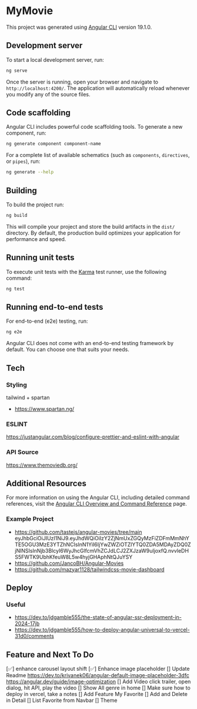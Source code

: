 # MyMovie

This project was generated using [Angular CLI](https://github.com/angular/angular-cli) version 19.1.0.

## Development server

To start a local development server, run:

```bash
ng serve
```

Once the server is running, open your browser and navigate to `http://localhost:4200/`. The application will automatically reload whenever you modify any of the source files.

## Code scaffolding

Angular CLI includes powerful code scaffolding tools. To generate a new component, run:

```bash
ng generate component component-name
```

For a complete list of available schematics (such as `components`, `directives`, or `pipes`), run:

```bash
ng generate --help
```

## Building

To build the project run:

```bash
ng build
```

This will compile your project and store the build artifacts in the `dist/` directory. By default, the production build optimizes your application for performance and speed.

## Running unit tests

To execute unit tests with the [Karma](https://karma-runner.github.io) test runner, use the following command:

```bash
ng test
```

## Running end-to-end tests

For end-to-end (e2e) testing, run:

```bash
ng e2e
```

Angular CLI does not come with an end-to-end testing framework by default. You can choose one that suits your needs.

## Tech
### Styling
tailwind + spartan
- https://www.spartan.ng/

### ESLINT
https://justangular.com/blog/configure-prettier-and-eslint-with-angular

### API Source
https://www.themoviedb.org/

## Additional Resources

For more information on using the Angular CLI, including detailed command references, visit the [Angular CLI Overview and Command Reference](https://angular.dev/tools/cli) page.


### Example Project
- https://github.com/tastejs/angular-movies/tree/main
  eyJhbGciOiJIUzI1NiJ9.eyJhdWQiOiIzY2ZjNmUxZGQyMzFiZDFmMmNhYTE5OGU3MzE3YTZhNCIsInN1YiI6IjYwZWZiOTZlYTQ0ZDA5MDAyZDQ0ZjNlNSIsInNjb3BlcyI6WyJhcGlfcmVhZCJdLCJ2ZXJzaW9uIjoxfQ.nvvleDHS5FWTK9UbhKfeuW8L5w4hyjGHAphNtQJuYSY
- https://github.com/JancoBH/Angular-Movies
- https://github.com/mazyar1128/tailwindcss-movie-dashboard


## Deploy
### Useful
- https://dev.to/jdgamble555/the-state-of-angular-ssr-deployment-in-2024-17jb
- https://dev.to/jdgamble555/how-to-deploy-angular-universal-to-vercel-31d0/comments


## Feature and Next To Do
[✅] enhance carousel layout shift
[✅] Enhance image placeholder
[] Update Readme
   https://dev.to/krivanek06/angular-default-image-placeholder-3dfc
   https://angular.dev/guide/image-optimization
[] Add Video
   click trailer, open dialog, hit API, play the video
[] Show All genre in home
[] Make sure how to deploy in vercel, take a notes
[] Add Feature My Favorite
   [] Add and Delete in Detail
   [] List Favorite from Navbar
[] Theme